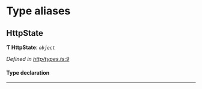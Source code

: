 

# Type aliases

<a id="httpstate"></a>

##  HttpState

**Ƭ HttpState**: *`object`*

*Defined in [http/types.ts:9](https://github.com/polkadot-js/api/blob/b8fabfe/packages/rpc-provider/src/http/types.ts#L9)*

#### Type declaration

___

